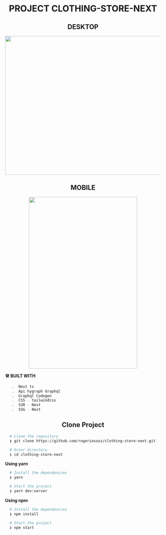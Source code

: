 <h1 align="center">PROJECT CLOTHING-STORE-NEXT</h1>

<h2 align="center">DESKTOP</h2>

<p align="center">
 <img width="800"  height="450" src="https://user-images.githubusercontent.com/76504596/190250599-88202bad-1c7c-4ddf-8832-b6a5734c4dd5.png"> 
</p>



<h2 align="center">MOBILE</h2>

<p align="center">
  <img width="350"  height="556" src="https://user-images.githubusercontent.com/76504596/190250844-0154e93e-262f-4177-83bf-b2f1604a5926.png">
</p>


**🛠️ BUILT WITH**

```bash
   .  Next ts
   .  Api hygraph Graphql
   .  Graphql Codegen
   .  CSS - tailwindcss
   .  SSR - Next
   .  SSG - Next
```

<h2 align="center">Clone Project</h2>

```bash
  # Clone the repository
  ❯ git clone https://github.com/rogeriosouz/clothing-store-next.git

  # Enter directory
  ❯ cd clothing-store-next
```

**Using yarn**

```bash
  # Install the dependencies
  ❯ yarn

  # Start the project
  ❯ yarn dev:server
```

**Using npm**

```bash
  # Install the dependencies
  ❯ npm install

  # Start the project
  ❯ npm start
```

